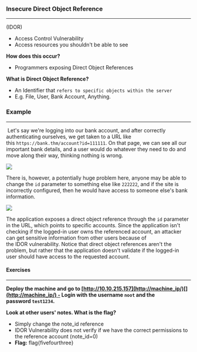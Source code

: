 
### Insecure Direct Object Reference
----------
(IDOR)
- Access Control Vulnerability
- Access resources you shouldn't be able to see

**How does this occur?**
- Programmers exposing Direct Object References

**What is Direct Object Reference?** 
- An Identifier that `refers to specific objects within the server`
- E.g. File, User, Bank Account, Anything.

### Example
----

 Let's say we're logging into our bank account, and after correctly authenticating ourselves, we get taken to a URL like this `https://bank.thm/account?id=111111`. On that page, we can see all our important bank details, and a user would do whatever they need to do and move along their way, thinking nothing is wrong.

![](https://tryhackme-images.s3.amazonaws.com/user-uploads/5ed5961c6276df568891c3ea/room-content/0ddb5676eebdb367bff750717268b82b.png)  

There is, however, a potentially huge problem here, anyone may be able to change the `id` parameter to something else like `222222`, and if the site is incorrectly configured, then he would have access to someone else's bank information.

![](https://tryhackme-images.s3.amazonaws.com/user-uploads/5ed5961c6276df568891c3ea/room-content/42a83d8c119295a79dfcab36b7e4d105.png)

The application exposes a direct object reference through the `id` parameter in the URL, which points to specific accounts. Since the application isn't checking if the logged-in user owns the referenced account, an attacker can get sensitive information from other users because of the IDOR vulnerability. Notice that direct object references aren't the problem, but rather that the application doesn't validate if the logged-in user should have access to the requested account.


#### Exercises
-----
**Deploy the machine and go to [http://10.10.215.157](http://machine_ip/)[](http://machine_ip/) - Login with the username `noot` and the password `test1234`.**

**Look at other users' notes. What is the flag?**
- Simply change the note_id reference
- IDOR Vulnerability does not verify if we have the correct permissions to the reference account (note_id=0)
- **Flag:** flag{fivefourthree}

